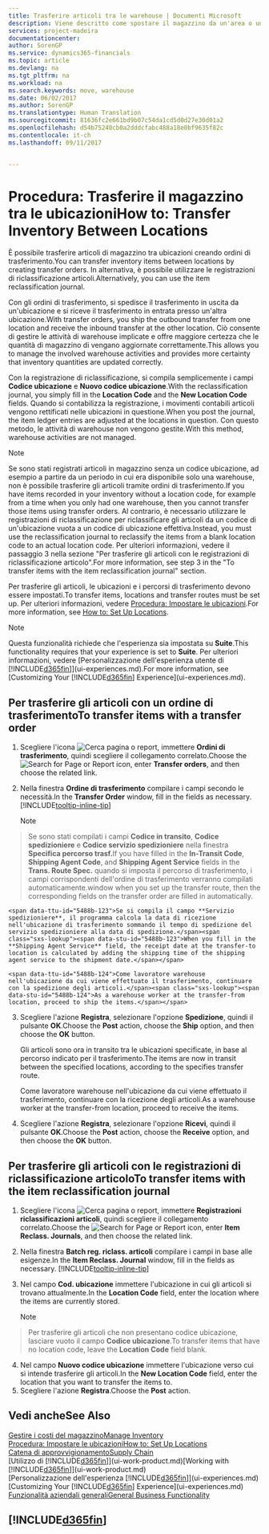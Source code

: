 ```yaml
---
title: Trasferire articoli tra le warehouse | Documenti Microsoft
description: Viene descritto come spostare il magazzino da un'area o una warehouse a un'altra con le registrazioni di riclassificazione o gli ordini di trasferimento.
services: project-madeira
documentationcenter: 
author: SorenGP
ms.service: dynamics365-financials
ms.topic: article
ms.devlang: na
ms.tgt_pltfrm: na
ms.workload: na
ms.search.keywords: move, warehouse
ms.date: 06/02/2017
ms.author: SorenGP
ms.translationtype: Human Translation
ms.sourcegitcommit: 81636fc2e661bd9b07c54da1cd5d0d27e30d01a2
ms.openlocfilehash: d54b75240cb0a2dddcfabc488a18e0bf9635f82c
ms.contentlocale: it-ch
ms.lasthandoff: 09/11/2017


---
```

# <a name="how-to-transfer-inventory-between-locations"></a><span data-ttu-id="5488b-103">Procedura: Trasferire il magazzino tra le ubicazioni</span><span class="sxs-lookup"><span data-stu-id="5488b-103">How to: Transfer Inventory Between Locations</span></span>
<span data-ttu-id="5488b-104">È possibile trasferire articoli di magazzino tra ubicazioni creando ordini di trasferimento.</span><span class="sxs-lookup"><span data-stu-id="5488b-104">You can transfer inventory items between locations by creating transfer orders.</span></span> <span data-ttu-id="5488b-105">In alternativa, è possibile utilizzare le registrazioni di riclassificazione articoli.</span><span class="sxs-lookup"><span data-stu-id="5488b-105">Alternatively, you can use the item reclassification journal.</span></span>

<span data-ttu-id="5488b-106">Con gli ordini di trasferimento, si spedisce il trasferimento in uscita da un'ubicazione e si riceve il trasferimento in entrata presso un'altra ubicazione.</span><span class="sxs-lookup"><span data-stu-id="5488b-106">With transfer orders, you ship the outbound transfer from one location and receive the inbound transfer at the other location.</span></span> <span data-ttu-id="5488b-107">Ciò consente di gestire le attività di warehouse implicate e offre maggiore certezza che le quantità di magazzino di vengano aggiornate correttamente.</span><span class="sxs-lookup"><span data-stu-id="5488b-107">This allows you to manage the involved warehouse activities and provides more certainty that inventory quantities are updated correctly.</span></span>

<span data-ttu-id="5488b-108">Con la registrazione di riclassificazione, si compila semplicemente i campi **Codice ubicazione** e **Nuovo codice ubicazione**.</span><span class="sxs-lookup"><span data-stu-id="5488b-108">With the reclassification journal, you simply fill in the **Location Code** and the **New Location Code** fields.</span></span> <span data-ttu-id="5488b-109">Quando si contabilizza la registrazione, i movimenti contabili articoli vengono rettificati nelle ubicazioni in questione.</span><span class="sxs-lookup"><span data-stu-id="5488b-109">When you post the journal, the item ledger entries are adjusted at the locations in question.</span></span> <span data-ttu-id="5488b-110">Con questo metodo, le attività di warehouse non vengono gestite.</span><span class="sxs-lookup"><span data-stu-id="5488b-110">With this method, warehouse activities are not managed.</span></span>

> [!NOTE]  
>   <span data-ttu-id="5488b-111">Se sono stati registrati articoli in magazzino senza un codice ubicazione, ad esempio a partire da un periodo in cui era disponibile solo una warehouse, non è possibile trasferire gli articoli tramite ordini di trasferimento.</span><span class="sxs-lookup"><span data-stu-id="5488b-111">If you have items recorded in your inventory without a location code, for example from a time when you only had one warehouse, then you cannot transfer those items using transfer orders.</span></span> <span data-ttu-id="5488b-112">Al contrario, è necessario utilizzare le registrazioni di riclassificazione per riclassificare gli articoli da un codice di un'ubicazione vuota a un codice di ubicazione effettiva.</span><span class="sxs-lookup"><span data-stu-id="5488b-112">Instead, you must use the reclassification journal to reclassify the items from a blank location code to an actual location code.</span></span>  <span data-ttu-id="5488b-113">Per ulteriori informazioni, vedere il passaggio 3 nella sezione "Per trasferire gli articoli con le registrazioni di riclassificazione articolo".</span><span class="sxs-lookup"><span data-stu-id="5488b-113">For more information, see step 3 in the "To transfer items with the item reclassification journal" section.</span></span>

<span data-ttu-id="5488b-114">Per trasferire gli articoli, le ubicazioni e i percorsi di trasferimento devono essere impostati.</span><span class="sxs-lookup"><span data-stu-id="5488b-114">To transfer items, locations and transfer routes must be set up.</span></span> <span data-ttu-id="5488b-115">Per ulteriori informazioni, vedere [Procedura: Impostare le ubicazioni](inventory-how-setup-locations.md).</span><span class="sxs-lookup"><span data-stu-id="5488b-115">For more information, see [How to: Set Up Locations](inventory-how-setup-locations.md).</span></span>

> [!NOTE]  
>   <span data-ttu-id="5488b-116">Questa funzionalità richiede che l'esperienza sia impostata su **Suite**.</span><span class="sxs-lookup"><span data-stu-id="5488b-116">This functionality requires that your experience is set to **Suite**.</span></span> <span data-ttu-id="5488b-117">Per ulteriori informazioni, vedere [Personalizzazione dell'esperienza utente di [!INCLUDE[d365fin](includes/d365fin_md.md)]](ui-experiences.md).</span><span class="sxs-lookup"><span data-stu-id="5488b-117">For more information, see [Customizing Your [!INCLUDE[d365fin](includes/d365fin_md.md)] Experience](ui-experiences.md).</span></span>

## <a name="to-transfer-items-with-a-transfer-order"></a><span data-ttu-id="5488b-118">Per trasferire gli articoli con un ordine di trasferimento</span><span class="sxs-lookup"><span data-stu-id="5488b-118">To transfer items with a transfer order</span></span>
1. <span data-ttu-id="5488b-119">Scegliere l'icona ![Cerca pagina o report](media/ui-search/search_small.png "icona Cerca pagina o report"), immettere **Ordini di trasferimento**, quindi scegliere il collegamento correlato.</span><span class="sxs-lookup"><span data-stu-id="5488b-119">Choose the ![Search for Page or Report](media/ui-search/search_small.png "Search for Page or Report icon") icon, enter **Transfer orders**, and then choose the related link.</span></span>
2. <span data-ttu-id="5488b-120">Nella finestra **Ordine di trasferimento** compilare i campi secondo le necessità.</span><span class="sxs-lookup"><span data-stu-id="5488b-120">In the **Transfer Order** window, fill in the fields as necessary.</span></span> [!INCLUDE[tooltip-inline-tip](includes/tooltip-inline-tip_md.md)]

    > [!NOTE]  
>   <span data-ttu-id="5488b-121">Se sono stati compilati i campi **Codice in transito**, **Codice spedizioniere** e **Codice servizio spedizioniere** nella finestra **Specifica percorso trasf.**</span><span class="sxs-lookup"><span data-stu-id="5488b-121">If you have filled in the **In-Transit Code**, **Shipping Agent Code**, and **Shipping Agent Service** fields in the **Trans. Route Spec.**</span></span> <span data-ttu-id="5488b-122">quando si imposta il percorso di trasferimento, i campi corrispondenti dell'ordine di trasferimento verranno compilati automaticamente.</span><span class="sxs-lookup"><span data-stu-id="5488b-122">window when you set up the transfer route, then the corresponding fields on the transfer order are filled in automatically.</span></span>

    <span data-ttu-id="5488b-123">Se si compila il campo **Servizio spedizioniere**, il programma calcola la data di ricezione nell'ubicazione di trasferimento sommando il tempo di spedizione del servizio spedizioniere alla data di spedizione.</span><span class="sxs-lookup"><span data-stu-id="5488b-123">When you fill in the **Shipping Agent Service** field, the receipt date at the transfer-to location is calculated by adding the shipping time of the shipping agent service to the shipment date.</span></span>

    <span data-ttu-id="5488b-124">Come lavoratore warehouse nell'ubicazione da cui viene effettuato il trasferimento, continuare con la spedizione degli articoli.</span><span class="sxs-lookup"><span data-stu-id="5488b-124">As a warehouse worker at the transfer-from location, proceed to ship the items.</span></span>
3. <span data-ttu-id="5488b-125">Scegliere l'azione **Registra**, selezionare l'opzione **Spedizione**, quindi il pulsante **OK**.</span><span class="sxs-lookup"><span data-stu-id="5488b-125">Choose the **Post** action, choose the **Ship** option, and then choose the **OK** button.</span></span>

    <span data-ttu-id="5488b-126">Gli articoli sono ora in transito tra le ubicazioni specificate, in base al percorso indicato per il trasferimento.</span><span class="sxs-lookup"><span data-stu-id="5488b-126">The items are now in transit between the specified locations, according to the specifies transfer route.</span></span>

    <span data-ttu-id="5488b-127">Come lavoratore warehouse nell'ubicazione da cui viene effettuato il trasferimento, continuare con la ricezione degli articoli.</span><span class="sxs-lookup"><span data-stu-id="5488b-127">As a warehouse worker at the transfer-from location, proceed to receive the items.</span></span>
4. <span data-ttu-id="5488b-128">Scegliere l'azione **Registra**, selezionare l'opzione **Ricevi**, quindi il pulsante **OK**.</span><span class="sxs-lookup"><span data-stu-id="5488b-128">Choose the **Post** action, choose the **Receive** option, and then choose the **OK** button.</span></span>

## <a name="to-transfer-items-with-the-item-reclassification-journal"></a><span data-ttu-id="5488b-129">Per trasferire gli articoli con le registrazioni di riclassificazione articolo</span><span class="sxs-lookup"><span data-stu-id="5488b-129">To transfer items with the item reclassification journal</span></span>
1. <span data-ttu-id="5488b-130">Scegliere l'icona ![Cerca pagina o report](media/ui-search/search_small.png "icona Cerca pagina o report"), immettere **Registrazioni riclassificazioni articoli**, quindi scegliere il collegamento correlato.</span><span class="sxs-lookup"><span data-stu-id="5488b-130">Choose the ![Search for Page or Report](media/ui-search/search_small.png "Search for Page or Report icon") icon, enter **Item Reclass. Journals**, and then choose the related link.</span></span>
2. <span data-ttu-id="5488b-131">Nella finestra **Batch reg. riclass. articoli** compilare i campi in base alle esigenze.</span><span class="sxs-lookup"><span data-stu-id="5488b-131">In the **Item Reclass. Journal** window, fill in the fields as necessary.</span></span> [!INCLUDE[tooltip-inline-tip](includes/tooltip-inline-tip_md.md)]
3. <span data-ttu-id="5488b-132">Nel campo **Cod. ubicazione** immettere l'ubicazione in cui gli articoli si trovano attualmente.</span><span class="sxs-lookup"><span data-stu-id="5488b-132">In the **Location Code** field, enter the location where the items are currently stored.</span></span>

    > [!NOTE]  
>   <span data-ttu-id="5488b-133">Per trasferire gli articoli che non presentano codice ubicazione, lasciare vuoto il campo **Codice ubicazione**.</span><span class="sxs-lookup"><span data-stu-id="5488b-133">To transfer items that have no location code, leave the **Location Code** field blank.</span></span>
4. <span data-ttu-id="5488b-134">Nel campo **Nuovo codice ubicazione** immettere l'ubicazione verso cui si intende trasferire gli articoli.</span><span class="sxs-lookup"><span data-stu-id="5488b-134">In the **New Location Code** field, enter the location that you want to transfer the items to.</span></span>
5. <span data-ttu-id="5488b-135">Scegliere l'azione **Registra**.</span><span class="sxs-lookup"><span data-stu-id="5488b-135">Choose the **Post** action.</span></span>

## <a name="see-also"></a><span data-ttu-id="5488b-136">Vedi anche</span><span class="sxs-lookup"><span data-stu-id="5488b-136">See Also</span></span>
[<span data-ttu-id="5488b-137">Gestire i costi del magazzino</span><span class="sxs-lookup"><span data-stu-id="5488b-137">Manage Inventory</span></span>](inventory-manage-inventory.md)  
[<span data-ttu-id="5488b-138">Procedura: Impostare le ubicazioni</span><span class="sxs-lookup"><span data-stu-id="5488b-138">How to: Set Up Locations</span></span>](inventory-how-setup-locations.md)  
[<span data-ttu-id="5488b-139">Catena di approvvigionamento</span><span class="sxs-lookup"><span data-stu-id="5488b-139">Supply Chain</span></span>](madeira-supply-chain.md)  
<span data-ttu-id="5488b-140">[Utilizzo di [!INCLUDE[d365fin](includes/d365fin_md.md)]](ui-work-product.md)</span><span class="sxs-lookup"><span data-stu-id="5488b-140">[Working with [!INCLUDE[d365fin](includes/d365fin_md.md)]](ui-work-product.md)</span></span>  
<span data-ttu-id="5488b-141">[Personalizzazione dell'esperienza [!INCLUDE[d365fin](includes/d365fin_md.md)]](ui-experiences.md)</span><span class="sxs-lookup"><span data-stu-id="5488b-141">[Customizing Your [!INCLUDE[d365fin](includes/d365fin_md.md)] Experience](ui-experiences.md)</span></span>  
[<span data-ttu-id="5488b-142">Funzionalità aziendali generali</span><span class="sxs-lookup"><span data-stu-id="5488b-142">General Business Functionality</span></span>](ui-across-business-areas.md)

## [!INCLUDE[d365fin](includes/free_trial_md.md)]
